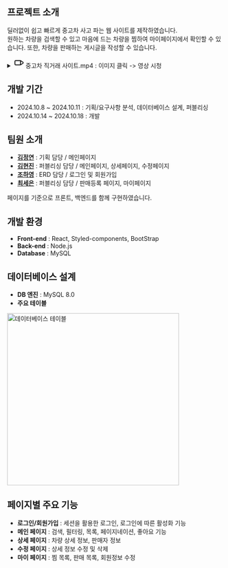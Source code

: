 
## 프로젝트 소개
딜러없이 쉽고 빠르게 중고차 사고 파는 웹 사이트를 제작하였습니다.  
원하는 차량을 검색할 수 있고 마음에 드는 차량을 찜하여 마이페이지에서 확인할 수 있습니다. 또한, 차량을 판매하는 게시글을 작성할 수 있습니다.  

<details>
  <summary>
    <svg xmlns="http://www.w3.org/2000/svg" width="24" height="24" viewBox="0 0 24 24" fill="none" stroke="currentColor" stroke-width="2" stroke-linecap="round" stroke-linejoin="round">
  <rect x="3" y="7" width="13" height="10" rx="2" ry="2"></rect>
  <polygon points="16 7 22 11 22 13 16 17 16 7"></polygon>
</svg>
    중고차 직거래 사이트.mp4  :  이미지 클릭 -> 영상 시청 
  </summary>

  [![유튜브 미리보기 이미지](https://img.youtube.com/vi/QKTLIbQ3dWc&t=1s/0.jpg)](https://www.youtube.com/watch?v=QKTLlbQ3dWc&t)
</details>


## 개발 기간
- 2024.10.8 ~ 2024.10.11 : 기획/요구사항 분석, 데이터베이스 설계, 퍼블리싱   
- 2024.10.14 ~ 2024.10.18 : 개발  


## 팀원 소개
- **[김정연](https://github.com/lakelover0611)** : 기획 담당  / 메인페이지
- **[김현진](https://github.com/0515khj)** : 퍼블리싱 담당  /  메인페이지, 상세페이지, 수정페이지
- **[조하영](https://github.com/bigbro5232)** : ERD 담당  /  로그인 및 회원가입
- **[최세은](https://github.com/CuteSeeun)** : 퍼블리싱 담당  /  판매등록 페이지, 마이페이지

페이지를 기준으로 프론트, 백엔드를 함께 구현하였습니다.  


## 개발 환경
- **Front-end** : React, Styled-components, BootStrap
- **Back-end** : Node.js
- **Database** : MySQL


## 데이터베이스 설계
- **DB 엔진** : MySQL 8.0
- **주요 테이블**
<img src="https://github.com/CuteSeeun/Web-UsedCar/blob/main/table.jpg" alt="데이터베이스 테이블" width="400" />

## 페이지별 주요 기능
- **로그인/회원가입** : 세션을 활용한 로그인, 로그인에 따른 활성화 기능
- **메인 페이지** : 검색, 필터링, 목록, 페이지네이션, 좋아요 기능
- **상세 페이지** : 차량 상세 정보, 판매자 정보 
- **수정 페이지** : 상세 정보 수정 및 삭제
- **마이 페이지** : 찜 목록, 판매 목록, 회원정보 수정
